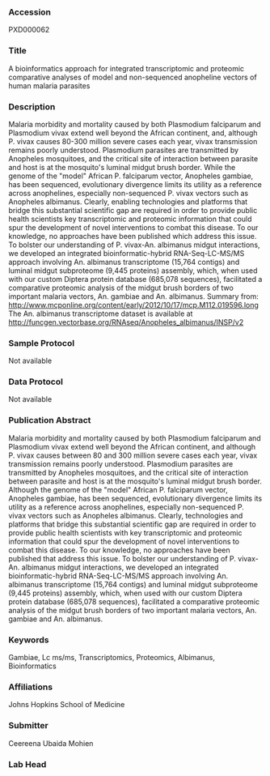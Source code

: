 ### Accession
PXD000062

### Title
A bioinformatics approach for integrated transcriptomic and proteomic comparative analyses of model and non-sequenced anopheline vectors of human malaria parasites

### Description
Malaria morbidity and mortality caused by both Plasmodium falciparum and Plasmodium vivax extend well beyond the African continent, and, although P. vivax causes 80-300 million severe cases each year, vivax transmission remains poorly understood.  Plasmodium parasites are transmitted by Anopheles mosquitoes, and the critical site of interaction between parasite and host is at the mosquito's luminal midgut brush border.  While the genome of the "model" African P. falciparum vector, Anopheles gambiae, has been sequenced, evolutionary divergence limits its utility as a reference across anophelines, especially non-sequenced P. vivax vectors such as Anopheles albimanus.  Clearly, enabling technologies and platforms that bridge this substantial scientific gap are required in order to provide public health scientists key transcriptomic and proteomic information that could spur the development of novel interventions to combat this disease.  To our knowledge, no approaches have been published which address this issue. To bolster our understanding of P. vivax-An. albimanus midgut interactions, we developed an integrated bioinformatic-hybrid RNA-Seq-LC-MS/MS approach involving An. albimanus transcriptome (15,764 contigs) and luminal midgut subproteome (9,445 proteins) assembly, which, when used with our custom Diptera protein database (685,078 sequences), facilitated a comparative proteomic analysis of the midgut brush borders of two important malaria vectors, An. gambiae and An. albimanus. Summary from: http://www.mcponline.org/content/early/2012/10/17/mcp.M112.019596.long The An. albimanus transcriptome dataset is available at http://funcgen.vectorbase.org/RNAseq/Anopheles_albimanus/INSP/v2

### Sample Protocol
Not available

### Data Protocol
Not available

### Publication Abstract
Malaria morbidity and mortality caused by both Plasmodium falciparum and Plasmodium vivax extend well beyond the African continent, and although P. vivax causes between 80 and 300 million severe cases each year, vivax transmission remains poorly understood. Plasmodium parasites are transmitted by Anopheles mosquitoes, and the critical site of interaction between parasite and host is at the mosquito's luminal midgut brush border. Although the genome of the "model" African P. falciparum vector, Anopheles gambiae, has been sequenced, evolutionary divergence limits its utility as a reference across anophelines, especially non-sequenced P. vivax vectors such as Anopheles albimanus. Clearly, technologies and platforms that bridge this substantial scientific gap are required in order to provide public health scientists with key transcriptomic and proteomic information that could spur the development of novel interventions to combat this disease. To our knowledge, no approaches have been published that address this issue. To bolster our understanding of P. vivax-An. albimanus midgut interactions, we developed an integrated bioinformatic-hybrid RNA-Seq-LC-MS/MS approach involving An. albimanus transcriptome (15,764 contigs) and luminal midgut subproteome (9,445 proteins) assembly, which, when used with our custom Diptera protein database (685,078 sequences), facilitated a comparative proteomic analysis of the midgut brush borders of two important malaria vectors, An. gambiae and An. albimanus.

### Keywords
Gambiae, Lc ms/ms, Transcriptomics, Proteomics, Albimanus, Bioinformatics

### Affiliations
Johns Hopkins School of Medicine

### Submitter
Ceereena Ubaida Mohien

### Lab Head


